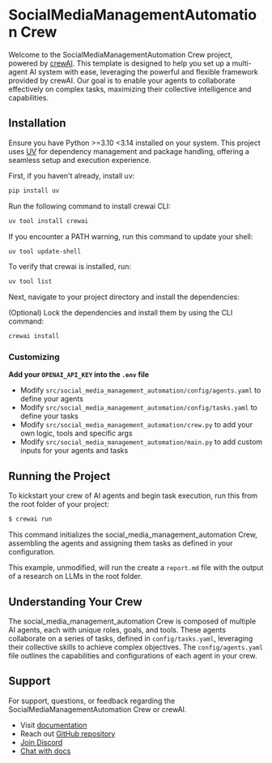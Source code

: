 # SocialMediaManagementAutomation Crew

Welcome to the SocialMediaManagementAutomation Crew project, powered by [crewAI](https://crewai.com). This template is designed to help you set up a multi-agent AI system with ease, leveraging the powerful and flexible framework provided by crewAI. Our goal is to enable your agents to collaborate effectively on complex tasks, maximizing their collective intelligence and capabilities.

## Installation

Ensure you have Python >=3.10 <3.14 installed on your system. This project uses [UV](https://docs.astral.sh/uv/) for dependency management and package handling, offering a seamless setup and execution experience.

First, if you haven't already, install uv:

```bash
pip install uv
```
Run the following command to install crewai CLI:

```bash
uv tool install crewai
```
If you encounter a PATH warning, run this command to update your shell:

```bash
uv tool update-shell
```

To verify that crewai is installed, run:

```bash
uv tool list
```

Next, navigate to your project directory and install the dependencies:

(Optional) Lock the dependencies and install them by using the CLI command:
```bash
crewai install
```
### Customizing

**Add your `OPENAI_API_KEY` into the `.env` file**

- Modify `src/social_media_management_automation/config/agents.yaml` to define your agents
- Modify `src/social_media_management_automation/config/tasks.yaml` to define your tasks
- Modify `src/social_media_management_automation/crew.py` to add your own logic, tools and specific args
- Modify `src/social_media_management_automation/main.py` to add custom inputs for your agents and tasks

## Running the Project

To kickstart your crew of AI agents and begin task execution, run this from the root folder of your project:

```bash
$ crewai run
```

This command initializes the social_media_management_automation Crew, assembling the agents and assigning them tasks as defined in your configuration.

This example, unmodified, will run the create a `report.md` file with the output of a research on LLMs in the root folder.

## Understanding Your Crew

The social_media_management_automation Crew is composed of multiple AI agents, each with unique roles, goals, and tools. These agents collaborate on a series of tasks, defined in `config/tasks.yaml`, leveraging their collective skills to achieve complex objectives. The `config/agents.yaml` file outlines the capabilities and configurations of each agent in your crew.

## Support

For support, questions, or feedback regarding the SocialMediaManagementAutomation Crew or crewAI.
- Visit [documentation](https://docs.crewai.com)
- Reach out [GitHub repository](https://github.com/joaomdmoura/crewai)
- [Join Discord](https://discord.com/invite/X4JWnZnxPb)
- [Chat with docs](https://chatg.pt/DWjSBZn)
